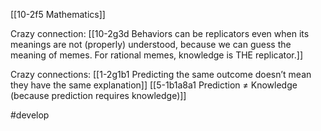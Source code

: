 [[10-2f5 Mathematics]]

Crazy connection:
[[10-2g3d Behaviors can be replicators even when its meanings are not (properly) understood, because we can guess the meaning of memes. For rational memes, knowledge is THE replicator.]]

Crazy connections:
[[1-2g1b1 Predicting the same outcome doesn’t mean they have the same explanation]]
[[5-1b1a8a1 Prediction ≠ Knowledge (because prediction requires knowledge)]]

#develop 
